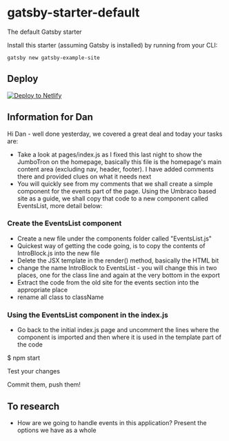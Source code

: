 # gatsby-starter-default
The default Gatsby starter

Install this starter (assuming Gatsby is installed) by running from your CLI:
```
gatsby new gatsby-example-site
```
## Deploy

[![Deploy to Netlify](https://www.netlify.com/img/deploy/button.svg)](https://app.netlify.com/start/deploy?repository=https://github.com/gatsbyjs/gatsby-starter-default)

## Information for Dan

Hi Dan - well done yesterday, we covered a great deal and today your tasks are:

- Take a look at pages/index.js as I fixed this last night to show the JumboTron on the homepage, basically this file is the homepage's main content area (excluding nav, header, footer). I have added comments there and provided clues on what it needs next
- You will quickly see from my comments that we shall create a simple component for the events part of the page. Using the Umbraco based site as a guide, we shall copy that code to a new component called EventsList, more detail below:

### Create the EventsList component

- Create a new file under the components folder called "EventsList.js"
- Quickest way of getting the code going, is to copy the contents of IntroBlock.js into the new file
- Delete the JSX template in the render() method, basically the HTML bit
- change the name IntroBlock to EventsList - you will change this in two places, one for the class line and again at the very bottom in the export
- Extract the code from the old site for the events section into the appropriate place
- rename all class to className

### Using the EventsList component in the index.js

- Go back to the initial index.js page and uncomment the lines where the component is imported and then where it is used in the template part of the code

$ npm start

Test your changes

Commit them, push them!

## To research

- How are we going to handle events in this application? Present the options we have as a whole
